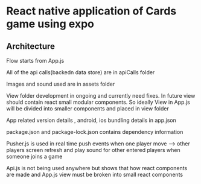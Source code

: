 # React native application of Cards game using expo 

## Architecture

Flow starts from App.js

All of the api calls(backedn data store) are in apiCalls folder

Images and sound used are in assets folder

View folder development in ongoing and currently need fixes. In future view should contain react small modular
components. So ideally View in App.js will be divided into smaller components and placed in view folder

App related version details , android, ios bundling details in app.json

package.json and package-lock.json contains dependency information

Pusher.js is used in real time push events when one player move --> other players screen refresh and play sound
for other entered players when someone joins a game

Api.js is not being used anywhere but shows that how react components are made and App.js view must be broken
into small react components

